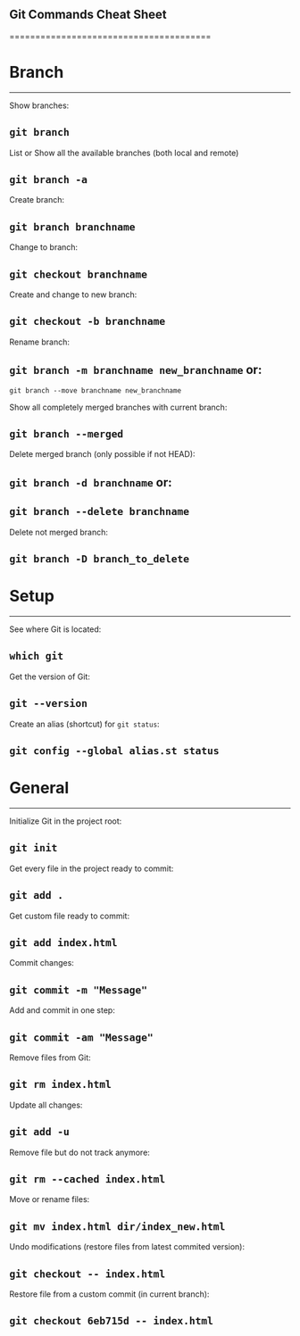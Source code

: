 ## Git Commands Cheat Sheet
=======================================


# Branch
-------------------
Show branches:

## `git branch`

List or Show all the available branches (both local and remote)

## `git branch -a`

Create branch:

## `git branch branchname`

Change to branch:

## `git checkout branchname`

Create and change to new branch:

## `git checkout -b branchname`

Rename branch:

## `git branch -m branchname new_branchname` or:

`git branch --move branchname new_branchname`

Show all completely merged branches with current branch:

## `git branch --merged`

Delete merged branch (only possible if not HEAD):

## `git branch -d branchname` or:

## `git branch --delete branchname`


Delete not merged branch:

## `git branch -D branch_to_delete`


# Setup
-------------------

See where Git is located:

## `which git`

Get the version of Git:

## `git --version`

Create an alias (shortcut) for `git status`:

## `git config --global alias.st status`



# General
--------------------------

Initialize Git in the project root:

## `git init`

Get every file in the project ready to commit:

## `git add .`

Get custom file ready to commit:

## `git add index.html`

Commit changes:

## `git commit -m "Message"`

Add and commit in one step:

## `git commit -am "Message"`

Remove files from Git:

## `git rm index.html`

Update all changes:

## `git add -u`

Remove file but do not track anymore:

## `git rm --cached index.html`

Move or rename files:

## `git mv index.html dir/index_new.html`

Undo modifications (restore files from latest commited version):

## `git checkout -- index.html`

Restore file from a custom commit (in current branch):

## `git checkout 6eb715d -- index.html`























